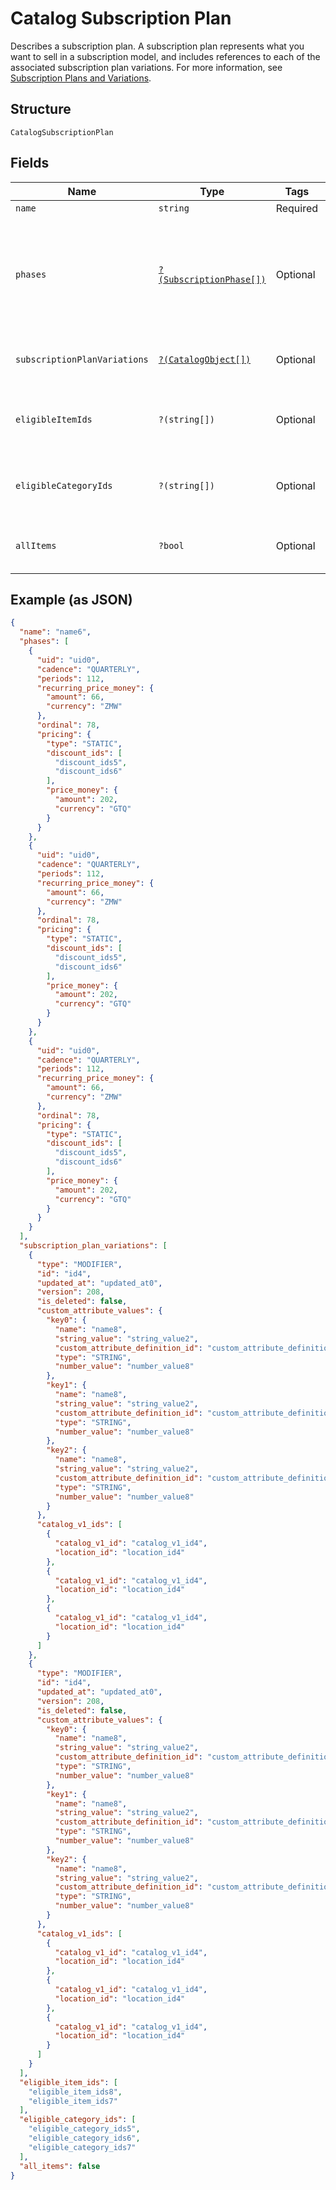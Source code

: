 
# Catalog Subscription Plan

Describes a subscription plan. A subscription plan represents what you want to sell in a subscription model, and includes references to each of the associated subscription plan variations.
For more information, see [Subscription Plans and Variations](https://developer.squareup.com/docs/subscriptions-api/plans-and-variations).

## Structure

`CatalogSubscriptionPlan`

## Fields

| Name | Type | Tags | Description | Getter | Setter |
|  --- | --- | --- | --- | --- | --- |
| `name` | `string` | Required | The name of the plan. | getName(): string | setName(string name): void |
| `phases` | [`?(SubscriptionPhase[])`](../../doc/models/subscription-phase.md) | Optional | A list of SubscriptionPhase containing the [SubscriptionPhase](entity:SubscriptionPhase) for this plan.<br>This field it required. Not including this field will throw a REQUIRED_FIELD_MISSING error | getPhases(): ?array | setPhases(?array phases): void |
| `subscriptionPlanVariations` | [`?(CatalogObject[])`](../../doc/models/catalog-object.md) | Optional | The list of subscription plan variations available for this product | getSubscriptionPlanVariations(): ?array | setSubscriptionPlanVariations(?array subscriptionPlanVariations): void |
| `eligibleItemIds` | `?(string[])` | Optional | The list of IDs of `CatalogItems` that are eligible for subscription by this SubscriptionPlan's variations. | getEligibleItemIds(): ?array | setEligibleItemIds(?array eligibleItemIds): void |
| `eligibleCategoryIds` | `?(string[])` | Optional | The list of IDs of `CatalogCategory` that are eligible for subscription by this SubscriptionPlan's variations. | getEligibleCategoryIds(): ?array | setEligibleCategoryIds(?array eligibleCategoryIds): void |
| `allItems` | `?bool` | Optional | If true, all items in the merchant's catalog are subscribable by this SubscriptionPlan. | getAllItems(): ?bool | setAllItems(?bool allItems): void |

## Example (as JSON)

```json
{
  "name": "name6",
  "phases": [
    {
      "uid": "uid0",
      "cadence": "QUARTERLY",
      "periods": 112,
      "recurring_price_money": {
        "amount": 66,
        "currency": "ZMW"
      },
      "ordinal": 78,
      "pricing": {
        "type": "STATIC",
        "discount_ids": [
          "discount_ids5",
          "discount_ids6"
        ],
        "price_money": {
          "amount": 202,
          "currency": "GTQ"
        }
      }
    },
    {
      "uid": "uid0",
      "cadence": "QUARTERLY",
      "periods": 112,
      "recurring_price_money": {
        "amount": 66,
        "currency": "ZMW"
      },
      "ordinal": 78,
      "pricing": {
        "type": "STATIC",
        "discount_ids": [
          "discount_ids5",
          "discount_ids6"
        ],
        "price_money": {
          "amount": 202,
          "currency": "GTQ"
        }
      }
    },
    {
      "uid": "uid0",
      "cadence": "QUARTERLY",
      "periods": 112,
      "recurring_price_money": {
        "amount": 66,
        "currency": "ZMW"
      },
      "ordinal": 78,
      "pricing": {
        "type": "STATIC",
        "discount_ids": [
          "discount_ids5",
          "discount_ids6"
        ],
        "price_money": {
          "amount": 202,
          "currency": "GTQ"
        }
      }
    }
  ],
  "subscription_plan_variations": [
    {
      "type": "MODIFIER",
      "id": "id4",
      "updated_at": "updated_at0",
      "version": 208,
      "is_deleted": false,
      "custom_attribute_values": {
        "key0": {
          "name": "name8",
          "string_value": "string_value2",
          "custom_attribute_definition_id": "custom_attribute_definition_id4",
          "type": "STRING",
          "number_value": "number_value8"
        },
        "key1": {
          "name": "name8",
          "string_value": "string_value2",
          "custom_attribute_definition_id": "custom_attribute_definition_id4",
          "type": "STRING",
          "number_value": "number_value8"
        },
        "key2": {
          "name": "name8",
          "string_value": "string_value2",
          "custom_attribute_definition_id": "custom_attribute_definition_id4",
          "type": "STRING",
          "number_value": "number_value8"
        }
      },
      "catalog_v1_ids": [
        {
          "catalog_v1_id": "catalog_v1_id4",
          "location_id": "location_id4"
        },
        {
          "catalog_v1_id": "catalog_v1_id4",
          "location_id": "location_id4"
        },
        {
          "catalog_v1_id": "catalog_v1_id4",
          "location_id": "location_id4"
        }
      ]
    },
    {
      "type": "MODIFIER",
      "id": "id4",
      "updated_at": "updated_at0",
      "version": 208,
      "is_deleted": false,
      "custom_attribute_values": {
        "key0": {
          "name": "name8",
          "string_value": "string_value2",
          "custom_attribute_definition_id": "custom_attribute_definition_id4",
          "type": "STRING",
          "number_value": "number_value8"
        },
        "key1": {
          "name": "name8",
          "string_value": "string_value2",
          "custom_attribute_definition_id": "custom_attribute_definition_id4",
          "type": "STRING",
          "number_value": "number_value8"
        },
        "key2": {
          "name": "name8",
          "string_value": "string_value2",
          "custom_attribute_definition_id": "custom_attribute_definition_id4",
          "type": "STRING",
          "number_value": "number_value8"
        }
      },
      "catalog_v1_ids": [
        {
          "catalog_v1_id": "catalog_v1_id4",
          "location_id": "location_id4"
        },
        {
          "catalog_v1_id": "catalog_v1_id4",
          "location_id": "location_id4"
        },
        {
          "catalog_v1_id": "catalog_v1_id4",
          "location_id": "location_id4"
        }
      ]
    }
  ],
  "eligible_item_ids": [
    "eligible_item_ids8",
    "eligible_item_ids7"
  ],
  "eligible_category_ids": [
    "eligible_category_ids5",
    "eligible_category_ids6",
    "eligible_category_ids7"
  ],
  "all_items": false
}
```

